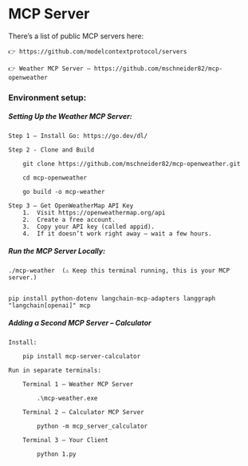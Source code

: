 
# MCP Server

There’s a list of public MCP servers here:

	👉 https://github.com/modelcontextprotocol/servers

	👉 Weather MCP Server — https://github.com/mschneider82/mcp-openweather


### Environment setup: 

##### Setting Up the Weather MCP Server:

	Step 1 – Install Go: https://go.dev/dl/
	
	Step 2 - Clone and Build

		git clone https://github.com/mschneider82/mcp-openweather.git

		cd mcp-openweather
		
		go build -o mcp-weather

	Step 3 – Get OpenWeatherMap API Key
		1.	Visit https://openweathermap.org/api
		2.	Create a free account.
		3.	Copy your API key (called appid).
		4.	If it doesn’t work right away — wait a few hours.
		
##### Run the MCP Server Locally:

	./mcp-weather  (⚠️ Keep this terminal running, this is your MCP server.)


	pip install python-dotenv langchain-mcp-adapters langgraph "langchain[openai]" mcp 
	
	
	
##### 	Adding a Second MCP Server – Calculator
	
	Install:

		pip install mcp-server-calculator
		
	Run in separate terminals:
	
		Terminal 1 — Weather MCP Server
		
			.\mcp-weather.exe

		Terminal 2 — Calculator MCP Server
		
			python -m mcp_server_calculator

		Terminal 3 — Your Client
		
			python 1.py